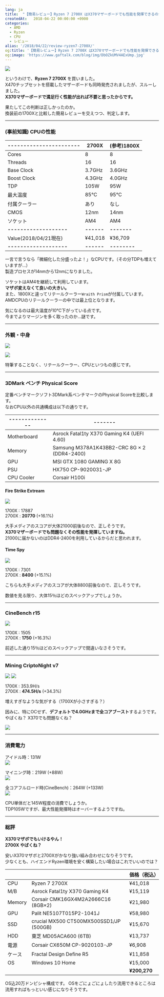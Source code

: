 ```yaml
---
lang: ja
title:  "【簡易レビュー】Ryzen 7 2700X はX370マザーボードでも性能を発揮できるのか"
createdAt:   2018-04-22 00:00:00 +0900
categories: 
  - AMD
  - Ryzen
  - CPU
  - レビュー
alias: '/2018/04/22/review-ryzen7-2700X/'
og:title: '【簡易レビュー】Ryzen 7 2700X はX370マザーボードでも性能を発揮できるのか'
og:image: 'https://www.gaftalk.com/blog/img/DbOZkUMV4AExUmp.jpg'
---
```


![](/blog/img/DbN7cyqUQAA5lZy.jpg)

というわけで、**Ryzen 7 2700X** を買いました。  
X470チップセットを搭載したマザーボードも同時発売されましたが、スルーしました。  
**X370マザーボードで満足行く性能が出れば不要と思ったからです。**  

果たしてこの判断は正しかったのか。  
換装前の1700Xと比較した簡易レビューを交えつつ、判定します。

***

### (事前知識) CPUの性能

|-----------------------|2700X     |(参考)1800X|
|-----------------------|----------|-----------|
| Cores                 | 8        |8          |
| Threads               | 16       |16         |
| Base Clock            | 3.7GHz   |3.6GHz     |
| Boost Clock           | 4.3GHz   |4.0GHz     |
| TDP                   | 105W     |95W        |
| 最大温度               | 85℃     |95℃       |
| 付属クーラー           | あり     |なし        |
| CMOS                  | 12nm     |14nm        |
| ソケット               | AM4      |AM4         |
|**-------------------**|**------**|**-------**|
| Value(2018/04/21現在) | ¥41,018  |¥36,709    |
|**-------------------**|**------**|**--------**|

一言で言うなら「微細化した分盛ったよ！」なCPUです。（その分TDPも増えていますが…）  
製造プロセスが14nmから12nmになりました。

ソケットはAM4を継続して利用しています。  
**マザボ変えなくて良いの大きい。**  
また、1800Xと違ってリテールクーラー`Wraith Prism`が付属しています。AMDCPUのリテールクーラーの中では最上位となります。


気になるのは最大温度が10℃下がっている点です。  
今までよりマージンを多く取ったのか…謎です。

***

### 外観・中身

![](/blog/img/DbOZj67VwAA8ItX.jpg)

![](/blog/img/DbOZkUMV4AExUmp.jpg)


特筆することなく、リテールクーラー、CPUといつもの感じです。

***

### 3DMark ベンチ Physical Score

定番ベンチマークソフト3DMark系ベンチマークのPhysical Scoreを比較します。  
なおCPU以外の共通構成は以下の通りです。

|--------------|-------|
|--------------|-------|
| Motherboard |Asrock Fatal1ty X370 Gaming K4 (UEFI 4.60)|
| Memory       | Samsung M378A1K43BB2-CRC 8G × 2 (DDR4-2400)  |
| GPU   | MSI GTX 1080 GAMING X 8G  |
| PSU   | HX750 CP-9020031-JP  |
| CPU Cooler   | Corsair H100i  |

#### Fire Strike Extream

![](/blog/img/DbOxaELVwAAMzgy.jpg)

1700X : 17887  
2700X : **20770** (+16.1%)

大手メディアのスコアが大体21000前後なので、正しそうです。  
**X370マザーボードでも問題なくその性能を発揮していますね。**  
21000に届かないのはDDR4-2400を利用しているからだと思われます。

#### Time Spy

![](/blog/img/DbO0OUTV4AAD9zK.jpg)

1700X : 7301  
2700X : **8400** (+15.1%)

こちらも大手メディアのスコアが大体8800前後なので、正しそうです。

数値を見る限り、大体15％ほどのスペックアップでしょうか。

***

### CineBench r15

![](/blog/img/DbO3skmUQAAk3KG.jpg)

1700X : 1505  
2700X : **1750** (+16.3%)

前述した通り15％ほどのスペックアップで間違いなさそうです。

***

### Mining CriptoNight v7

![](/blog/img/DbOqFTaU8AANpXH.jpg)
![](/blog/img/DbOqFgAU8AAo9kx.jpg)


1700X : 353.9H/s  
2700X : **474.5H/s** (+34.3%)

増えすぎなような気がする（1700Xが小さすぎる？）

因みに、特にOCせず、**デフォルトで4.0GHzまで全コアブースト**するようです。  
やばくね？ X370でも問題なくね？

![](/blog/img/DbOprJwUQAEXC4G.jpg)

***

### 消費電力

アイドル時：131W  
![](/blog/img/DbOnP8FU0AAcwWy.jpg)

マイニング時：219W (+88W)  
![](/blog/img/DbOu3pjVwAA-dYv.jpg)

全コアフルロード時(CineBench)：264W (+133W)  
![](/blog/img/DbO3Tu5U0AE31y8.jpg)

CPU単体だと145W程度の消費でしょうか。  
TDP105Wですが、最大性能発揮時はオーバーするようですね。

***

### 総評

**X370マザボでもいけるやん！**  
**2700X やばくね？**

安いX370マザボと2700Xがかなり強い組み合わせになりそうです。  
少なくとも、ハイエンドRyzen環境を安く構築したい場合はこれでいいのでは？  

|        |                                               | 価格（税込） |
|--------|-----------------------------------------------|------------------|
| CPU    | Ryzen 7 2700X                                 | ¥41,018          |
| M/B    | Asrock Fatal1ty X370 Gaming K4                | ¥15,119          |
| Memory | Corsair CMK16GX4M2A2666C16  (8GB×2)           | ¥21,980          |
| GPU    | Palit  NE5107T015P2-1041J                     | ¥58,980          |
| SSD    | crucial MX500 CT500MX500SSD1/JP (500GB)       | ¥15,670          |
| HDD    | 東芝 MD05ACA600  (6TB)                        | ¥13,737          |
| 電源   | Corsair CX650M CP-9020103-JP                  | ¥6,908           |
| ケース | Fractal Design Define R5                      | ¥11,858           |
| OS     | Windows 10 Home                               | ¥15,000          |
|        |                                               | **¥200,270**    |

OS込20万ドンピシャ構成です。
OSをごにょごにょしたり流用できるところは流用すればもっといい感じになりそうです。

